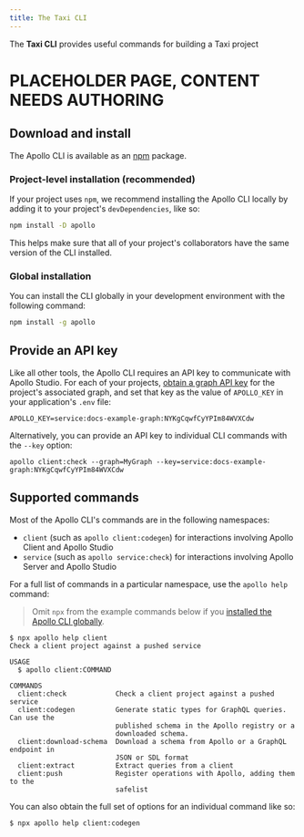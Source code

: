 ```yaml
---
title: The Taxi CLI
---
```


The **Taxi CLI** provides useful commands for building a Taxi project

# PLACEHOLDER PAGE, CONTENT NEEDS AUTHORING

## Download and install

The Apollo CLI is available as an [npm](https://www.npmjs.com/get-npm) package.

### Project-level installation (recommended)

If your project uses `npm`, we recommend installing the Apollo CLI locally by adding it to your project's `devDependencies`, like so:

```bash
npm install -D apollo
```

This helps make sure that all of your project's collaborators have the same version of the CLI installed.

### Global installation

You can install the CLI globally in your development environment with the following command:

```bash
npm install -g apollo
```

## Provide an API key

Like all other tools, the Apollo CLI requires an API key to communicate with Apollo Studio. For each of your projects, [obtain a graph API key](https://www.apollographql.com/docs/studio/api-keys/#graph-api-keys) for the project's associated graph, and set that key as the value of `APOLLO_KEY` in your application's `.env` file:

```js:title=.env
APOLLO_KEY=service:docs-example-graph:NYKgCqwfCyYPIm84WVXCdw
```

Alternatively, you can provide an API key to individual CLI commands with the `--key` option:

```
apollo client:check --graph=MyGraph --key=service:docs-example-graph:NYKgCqwfCyYPIm84WVXCdw
```

## Supported commands

Most of the Apollo CLI's commands are in the following namespaces:

* `client` (such as `apollo client:codegen`) for interactions involving Apollo Client and Apollo Studio
* `service` (such as `apollo service:check`) for interactions involving Apollo Server and Apollo Studio

For a full list of commands in a particular namespace, use the `apollo help` command:

> Omit `npx` from the example commands below if you [installed the Apollo CLI globally](#global-installation).

```
$ npx apollo help client
Check a client project against a pushed service

USAGE
  $ apollo client:COMMAND

COMMANDS
  client:check            Check a client project against a pushed service
  client:codegen          Generate static types for GraphQL queries. Can use the
                          published schema in the Apollo registry or a
                          downloaded schema.
  client:download-schema  Download a schema from Apollo or a GraphQL endpoint in
                          JSON or SDL format
  client:extract          Extract queries from a client
  client:push             Register operations with Apollo, adding them to the
                          safelist
```

You can also obtain the full set of options for an individual command like so:

```
$ npx apollo help client:codegen
```
